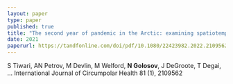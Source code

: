 ```yaml
---
layout: paper
type: paper
published: true
title: "The second year of pandemic in the Arctic: examining spatiotemporal dynamics of the COVID-19 “Delta wave” in Arctic regions in 2021"
date: 2021
paperurl: https://tandfonline.com/doi/pdf/10.1080/22423982.2022.2109562
---
```

S Tiwari, AN Petrov, M Devlin, M Welford, **N Golosov**, J DeGroote, T Degai, ...
International Journal of Circumpolar Health 81 (1), 2109562
